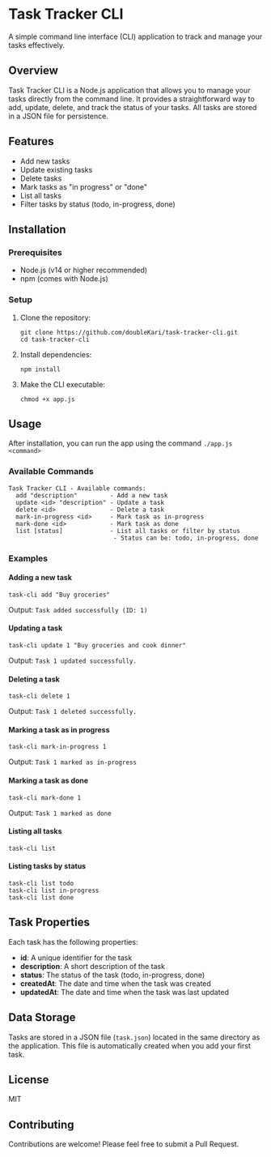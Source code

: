 # Task Tracker CLI

A simple command line interface (CLI) application to track and manage your tasks effectively.

## Overview

Task Tracker CLI is a Node.js application that allows you to manage your tasks directly from the command line. It provides a straightforward way to add, update, delete, and track the status of your tasks. All tasks are stored in a JSON file for persistence.

## Features

- Add new tasks
- Update existing tasks
- Delete tasks
- Mark tasks as "in progress" or "done"
- List all tasks
- Filter tasks by status (todo, in-progress, done)

## Installation

### Prerequisites

- Node.js (v14 or higher recommended)
- npm (comes with Node.js)

### Setup

1. Clone the repository:
   ```
   git clone https://github.com/doubleKari/task-tracker-cli.git
   cd task-tracker-cli
   ```

2. Install dependencies:
   ```
   npm install
   ```

3. Make the CLI executable:
   ```
   chmod +x app.js
   ```


## Usage


After installation, you can run the app using the command `./app.js <command>`
### Available Commands

```
Task Tracker CLI - Available commands:
  add "description"         - Add a new task
  update <id> "description" - Update a task
  delete <id>               - Delete a task
  mark-in-progress <id>     - Mark task as in-progress
  mark-done <id>            - Mark task as done
  list [status]             - List all tasks or filter by status
                             - Status can be: todo, in-progress, done
```

### Examples

#### Adding a new task
```
task-cli add "Buy groceries"
```
Output: `Task added successfully (ID: 1)`

#### Updating a task
```
task-cli update 1 "Buy groceries and cook dinner"
```
Output: `Task 1 updated successfully.`

#### Deleting a task
```
task-cli delete 1
```
Output: `Task 1 deleted successfully.`

#### Marking a task as in progress
```
task-cli mark-in-progress 1
```
Output: `Task 1 marked as in-progress`

#### Marking a task as done
```
task-cli mark-done 1
```
Output: `Task 1 marked as done`

#### Listing all tasks
```
task-cli list
```

#### Listing tasks by status
```
task-cli list todo
task-cli list in-progress
task-cli list done
```

## Task Properties

Each task has the following properties:

- **id**: A unique identifier for the task
- **description**: A short description of the task
- **status**: The status of the task (todo, in-progress, done)
- **createdAt**: The date and time when the task was created
- **updatedAt**: The date and time when the task was last updated

## Data Storage

Tasks are stored in a JSON file (`task.json`) located in the same directory as the application. This file is automatically created when you add your first task.

## License

MIT

## Contributing

Contributions are welcome! Please feel free to submit a Pull Request.